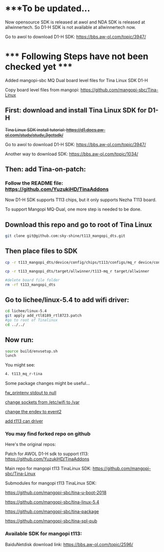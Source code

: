 # ***To be updated...

Now opensource SDK is released at awol and NDA SDK is released at allwinnertech.
So D1-H SDK is not available at allwinnertech now.

Go to awol to download D1-H SDK: https://bbs.aw-ol.com/topic/3947/

# *** Following Steps have not been checked yet ***

Added mangopi-sbc MQ Dual board level files for Tina Linux SDK D1-H

Copy board level files from mangopi: https://github.com/mangopi-sbc/Tina-Linux

## First: download and install Tina Linux SDK for D1-H

~~Tina Linux SDK install tutorial: https://d1.docs.aw-ol.com/study/study_3getsdk/~~

Go to awol to download D1-H SDK: https://bbs.aw-ol.com/topic/3947/

Another way to download SDK: https://bbs.aw-ol.com/topic/1034/

## Then: add Tina-on-patch: 

### Follow the README file: https://github.com/YuzukiHD/TinaAddons

Now D1-H SDK supports T113 chips, but it only supports Nezha T113 board.

To support Mangopi MQ-Dual, one more step is needed to be done.

## Download this repo and go to root of Tina Linux

``` sh
git clone git@github.com:sky-shine/t113_mangopi_dts.git
```
## Then place files to SDK

``` sh
cp -r t113_mangopi_dts/device/config/chips/t113/configs/mq_r device/config/chips/t113/configs

cp -r t113_mangopi_dts/target/allwinner/t113-mq_r target/allwinner

#delete board file folder
rm -rf t113_mangopi_dts
``` 

## Go to lichee/linux-5.4 to add wifi driver:
``` sh
cd lichee/linux-5.4
git apply add_rtl8189_rtl8723.patch
#go to root of Tinalinux
cd ../../
```
## Now run:

``` sh
source build/envsetup.sh
lunch
```
You might see:
``` sh
4. t113_mq_r-tina
``` 

Some package changes might be useful...

[fw_printenv stdout to null](https://github.com/mangopi-sbc/tina-package/commit/7f4072cfded97aef8d6ace123056f9f8a7dcebfc)

[change sockets from /etc/wifi to /var](https://github.com/mangopi-sbc/tina-package/commit/4a81e6d966dec48163d68ec35942d5fc1ef94e87)

[change the endev to event2](https://github.com/mangopi-sbc/tina-package/commit/5fc4928fb92380939a024b02127c8715d74212db)

[add t113 can driver](https://debugdump.com/topic/1926/)

### You may find forked repo on github

Here's the original repos:

Patch for AWOL D1-H sdk to support t113: https://github.com/YuzukiHD/TinaAddons

Main repo for mangopi t113 TinaLinux SDK: https://github.com/mangopi-sbc/Tina-Linux

Submodules for mangopi t113 TinaLinux SDK:

https://github.com/mangopi-sbc/tina-u-boot-2018

https://github.com/mangopi-sbc/tina-linux-5.4

https://github.com/mangopi-sbc/tina-package

https://github.com/mangopi-sbc/tina-spl-pub

### Available SDK for mangopi t113:
BaiduNetdisk download link: https://bbs.aw-ol.com/topic/2596/

